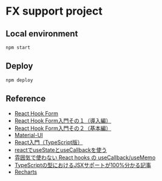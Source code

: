 # FX support project

## Local environment

```
npm start
```

## Deploy

```
npm deploy
```

## Reference

* [React Hook Form](https://react-hook-form.com/jp/)
* [React Hook Form入門その１（導入編）](https://www.tech-note.info/entry/react-hook-form-01)
* [React Hook Form入門その２（基本編）](https://www.tech-note.info/entry/react-hook-form-02)
* [Material-UI](https://material-ui.com/)
* [React入門（TypeScript版）](https://www.webopixel.net/javascript/1588.html)
* [reactでuseStateとuseCallbackを使う](https://qiita.com/Climber22/items/2c6103b4e1ef7a1f2f7c)
* [雰囲気で使わない React hooks の useCallback/useMemo](https://qiita.com/seya/items/8291f53576097fc1c52a)
* [TypeScriptの型におけるJSXサポートが100%分かる記事](https://qiita.com/uhyo/items/adf6cb83333a25097f25)
* [Recharts](http://recharts.org/en-US)

